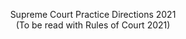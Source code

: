 <p align="center">
Supreme Court Practice Directions 2021 <br> (To be read with Rules of Court 2021)
</p>
